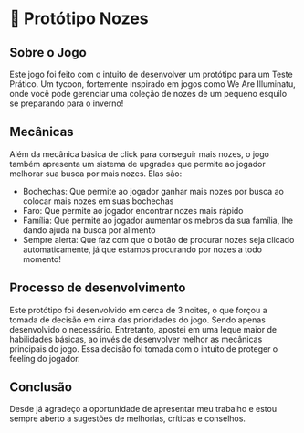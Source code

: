 # 🥜 Protótipo Nozes 

## Sobre o Jogo

  Este jogo foi feito com o intuito de desenvolver um protótipo para um Teste Prático. Um tycoon, fortemente inspirado em jogos como We Are Illuminatu, onde você pode gerenciar uma coleção de nozes de um pequeno esquilo se preparando para o inverno!

## Mecânicas

  Além da mecânica básica de click para conseguir mais nozes, o jogo também apresenta um sistema de upgrades que permite ao jogador melhorar sua busca por mais nozes. Elas são:

- Bochechas: Que permite ao jogador ganhar mais nozes por busca ao colocar mais nozes em suas bochechas
- Faro: Que permite ao jogador encontrar nozes mais rápido
- Família: Que permite ao jogador aumentar os mebros da sua família, lhe dando ajuda na busca por alimento
- Sempre alerta: Que faz com que o botão de procurar nozes seja clicado automaticamente, já que estamos procurando por nozes a todo momento!

## Processo de desenvolvimento

  Este protótipo foi desenvolvido em cerca de 3 noites, o que forçou a tomada de decisão em cima das prioridades do jogo. Sendo apenas desenvolvido o necessário. Entretanto, apostei em uma leque maior de habilidades básicas, ao invés de desenvolver melhor as mecânicas principais do jogo. Essa decisão foi tomada com o intuito de proteger o feeling do jogador.

## Conclusão

  Desde já agradeço a oportunidade de apresentar meu trabalho e estou sempre aberto a sugestões de melhorias, críticas e conselhos. 
